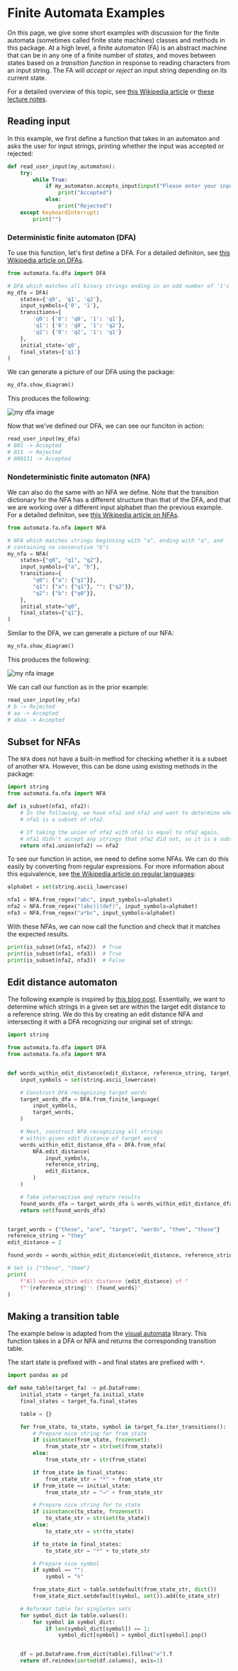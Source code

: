 # Finite Automata Examples

On this page, we give some short examples with discussion for the finite
automata (sometimes called finite state machines) classes and methods in
this package. At a high level, a finite automaton (FA) is an abstract
machine that can be in any one of a finite number of _states_, and
moves between states based on a _transition function_ in response to
reading characters from an input string. The FA will _accept_ or _reject_ an
input string depending on its current state.

For a detailed overview of this topic, see [this Wikipedia article][wikipedia-fsm]
or [these lecture notes][lecture-notes].

## Reading input

In this example, we first define a function that takes in an automaton
and asks the user for input strings, printing whether the input was
accepted or rejected:

```python
def read_user_input(my_automaton):
    try:
        while True:
            if my_automaton.accepts_input(input("Please enter your input: ")):
                print("Accepted")
            else:
                print("Rejected")
    except KeyboardInterrupt:
        print("")
```

### Deterministic finite automaton (DFA)

To use this function, let's first define a DFA.
For a detailed definiton, see [this Wikipedia article on DFAs][wikipedia-dfa].

```python
from automata.fa.dfa import DFA

# DFA which matches all binary strings ending in an odd number of '1's
my_dfa = DFA(
    states={'q0', 'q1', 'q2'},
    input_symbols={'0', '1'},
    transitions={
        'q0': {'0': 'q0', '1': 'q1'},
        'q1': {'0': 'q0', '1': 'q2'},
        'q2': {'0': 'q2', '1': 'q1'}
    },
    initial_state='q0',
    final_states={'q1'}
)
```

We can generate a picture of our DFA using the package:

```python
my_dfa.show_diagram()
```

This produces the following:

![my dfa image](img/my_dfa.svg)

Now that we've defined our DFA, we can see our funciton in action:

```python
read_user_input(my_dfa)
# 001 -> Accepted
# 011 -> Rejected
# 000111 -> Accepted
```

### Nondeterministic finite automaton (NFA)

We can also do the same with an NFA we define. Note that the
transition dictionary for the NFA has a different structure than
that of the DFA, and that we are working over a different input
alphabet than the previous example. For a detailed definiton, see [this Wikipedia article on NFAs][wikipedia-nfa].

```python
from automata.fa.nfa import NFA

# NFA which matches strings beginning with "a", ending with "a", and
# containing no consecutive "b"s
my_nfa = NFA(
    states={"q0", "q1", "q2"},
    input_symbols={"a", "b"},
    transitions={
        "q0": {"a": {"q1"}},
        "q1": {"a": {"q1"}, "": {"q2"}},
        "q2": {"b": {"q0"}},
    },
    initial_state="q0",
    final_states={"q1"},
)
```

Similar to the DFA, we can generate a picture of our NFA:

```python
my_nfa.show_diagram()
```

This produces the following:

![my nfa image](img/my_nfa.svg)

We can call our function as in the prior example:

```python
read_user_input(my_nfa)
# b -> Rejected
# aa -> Accepted
# abaa -> Accepted
```

## Subset for NFAs

The `NFA` does not have a built-in method for checking whether it is a subset
of another `NFA`. However, this can be done using existing methods in the
package:

```python
import string
from automata.fa.nfa import NFA

def is_subset(nfa1, nfa2):
    # In the following, we have nfa1 and nfa2 and want to determine whether
    # nfa1 is a subset of nfa2.

    # If taking the union of nfa2 with nfa1 is equal to nfa2 again,
    # nfa1 didn't accept any strings that nfa2 did not, so it is a subset.
    return nfa1.union(nfa2) == nfa2
```

To see our function in action, we need to define some NFAs. We can
do this easily by converting from regular expressions. For more information
about this equivalence, see [the Wikipedia article on regular languages][wikipedia-reglang]:

```python
alphabet = set(string.ascii_lowercase)

nfa1 = NFA.from_regex("abc", input_symbols=alphabet)
nfa2 = NFA.from_regex("(abc)|(def)", input_symbols=alphabet)
nfa3 = NFA.from_regex("a*bc", input_symbols=alphabet)
```

With these NFAs, we can now call the function and check that it matches the
expected results.

```python
print(is_subset(nfa1, nfa2))  # True
print(is_subset(nfa1, nfa3))  # True
print(is_subset(nfa2, nfa3))  # False
```

## Edit distance automaton

The following example is inspired by [this blog post][levelshtein-article].
Essentially, we want to determine which strings in a given set are within
the target edit distance to a reference string. We do this by creating an
edit distance NFA and intersecting it with a DFA recognizing our original
set of strings:

```python
import string

from automata.fa.dfa import DFA
from automata.fa.nfa import NFA


def words_within_edit_distance(edit_distance, reference_string, target_words):
    input_symbols = set(string.ascii_lowercase)

    # Construct DFA recognizing target words
    target_words_dfa = DFA.from_finite_language(
        input_symbols,
        target_words,
    )

    # Next, construct NFA recognizing all strings
    # within given edit distance of target word
    words_within_edit_distance_dfa = DFA.from_nfa(
        NFA.edit_distance(
            input_symbols,
            reference_string,
            edit_distance,
        )
    )

    # Take intersection and return results
    found_words_dfa = target_words_dfa & words_within_edit_distance_dfa
    return set(found_words_dfa)


target_words = {"these", "are", "target", "words", "them", "those"}
reference_string = "they"
edit_distance = 2

found_words = words_within_edit_distance(edit_distance, reference_string, target_words)

# Set is {"these", "them"}
print(
    f"All words within edit distance {edit_distance} of "
    f"'{reference_string}': {found_words}"
)
```

## Making a transition table

The example below is adapted from the
[visual automata](https://github.com/lewiuberg/visual-automata) library.
This function takes in a DFA or NFA and returns the
corresponding transition table.

The start state is prefixed with `→` and final states are prefixed
with `*`.

```python
import pandas as pd

def make_table(target_fa) -> pd.DataFrame:
    initial_state = target_fa.initial_state
    final_states = target_fa.final_states

    table = {}

    for from_state, to_state, symbol in target_fa.iter_transitions():
        # Prepare nice string for from_state
        if isinstance(from_state, frozenset):
            from_state_str = str(set(from_state))
        else:
            from_state_str = str(from_state)

        if from_state in final_states:
            from_state_str = "*" + from_state_str
        if from_state == initial_state:
            from_state_str = "→" + from_state_str

        # Prepare nice string for to_state
        if isinstance(to_state, frozenset):
            to_state_str = str(set(to_state))
        else:
            to_state_str = str(to_state)

        if to_state in final_states:
            to_state_str = "*" + to_state_str

        # Prepare nice symbol
        if symbol == "":
            symbol = "λ"

        from_state_dict = table.setdefault(from_state_str, dict())
        from_state_dict.setdefault(symbol, set()).add(to_state_str)

    # Reformat table for singleton sets
    for symbol_dict in table.values():
        for symbol in symbol_dict:
            if len(symbol_dict[symbol]) == 1:
                symbol_dict[symbol] = symbol_dict[symbol].pop()


    df = pd.DataFrame.from_dict(table).fillna("∅").T
    return df.reindex(sorted(df.columns), axis=1)
```

[wikipedia-fsm]: https://en.wikipedia.org/wiki/Finite-state_machine
[wikipedia-dfa]: https://en.wikipedia.org/wiki/Deterministic_finite_automaton
[wikipedia-nfa]: https://en.wikipedia.org/wiki/Nondeterministic_finite_automaton
[wikipedia-reglang]: https://en.wikipedia.org/wiki/Regular_language
[lecture-notes]: https://jeffe.cs.illinois.edu/teaching/algorithms/#models
[levelshtein-article]: http://blog.notdot.net/2010/07/Damn-Cool-Algorithms-Levenshtein-Automata
